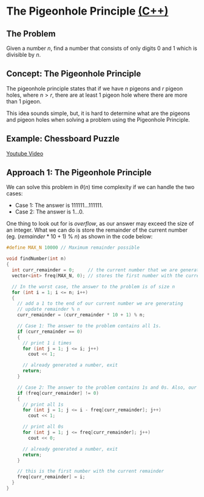# The Pigeonhole Principle [(C++)](./pigeonhole.cpp)

## The Problem

Given a number $n$, find a number that consists of only digits $0$ and $1$ which is divisible by $n$.

## Concept: The Pigeonhole Principle

The pigeonhole principle states that if we have $n$ pigeons and $r$ pigeon holes, where $n > r$, there are at least $1$ pigeon hole where there are more than $1$ pigeon.

This idea sounds simple, but, it is hard to determine what are the pigeons and pigeon holes when solving a problem using the Pigeonhole Principle.

## Example: Chessboard Puzzle

[Youtube Video](https://youtu.be/B2A2pGrDG8I?t=99)

## Approach 1: The Pigeonhole Principle

We can solve this problem in $\theta(n)$ time complexity if we can handle the two cases:

- Case 1: The answer is $111111...111111$.
- Case 2: The answer is $1...0$.

One thing to look out for is _overflow_, as our answer may exceed the size of an integer. What we can do is store the remainder of the current number (eg. $(remainder * 10 + 1) \ \% \ n$) as shown in the code below:

```cpp
#define MAX_N 10000 // Maximum remainder possible

void findNumber(int n)
{
  int curr_remainder = 0;     // the current number that we are generating % n
  vector<int> freq(MAX_N, 0); // stores the first number with the current remainder

  // In the worst case, the answer to the problem is of size n
  for (int i = 1; i <= n; i++)
  {
    // add a 1 to the end of our current number we are generating
    // update remainder % n
    curr_remainder = (curr_remainder * 10 + 1) % n;

    // Case 1: The answer to the problem contains all 1s.
    if (curr_remainder == 0)
    {
      // print 1 i times
      for (int j = 1; j <= i; j++)
        cout << 1;

      // already generated a number, exit
      return;
    }

    // Case 2: The answer to the problem contains 1s and 0s. Also, our current remainder has appeared before.
    if (freq[curr_remainder] != 0)
    {
      // print all 1s
      for (int j = 1; j <= i - freq[curr_remainder]; j++)
        cout << 1;

      // print all 0s
      for (int j = 1; j <= freq[curr_remainder]; j++)
        cout << 0;

      // already generated a number, exit
      return;
    }

    // this is the first number with the current remainder
    freq[curr_remainder] = i;
  }
}
```
